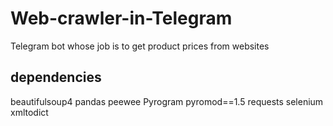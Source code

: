 # Web-crawler-in-Telegram

Telegram bot whose job is to get product prices from websites

## dependencies

beautifulsoup4
pandas
peewee
Pyrogram
pyromod==1.5
requests
selenium
xmltodict
